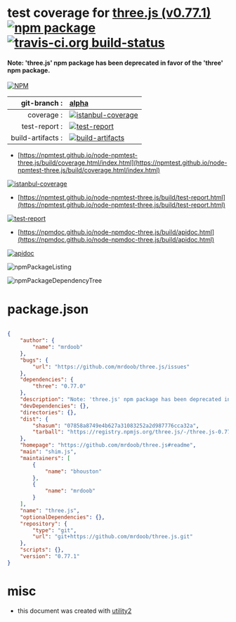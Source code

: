 # test coverage for  [three.js (v0.77.1)](https://github.com/mrdoob/three.js#readme)  [![npm package](https://img.shields.io/npm/v/npmtest-three.js.svg?style=flat-square)](https://www.npmjs.org/package/npmtest-three.js) [![travis-ci.org build-status](https://api.travis-ci.org/npmtest/node-npmtest-three.js.svg)](https://travis-ci.org/npmtest/node-npmtest-three.js)
#### Note: 'three.js' npm package has been deprecated in favor of the 'three' npm package.

[![NPM](https://nodei.co/npm/three.js.png?downloads=true&downloadRank=true&stars=true)](https://www.npmjs.com/package/three.js)

| git-branch : | [alpha](https://github.com/npmtest/node-npmtest-three.js/tree/alpha)|
|--:|:--|
| coverage : | [![istanbul-coverage](https://npmtest.github.io/node-npmtest-three.js/build/coverage.badge.svg)](https://npmtest.github.io/node-npmtest-three.js/build/coverage.html/index.html)|
| test-report : | [![test-report](https://npmtest.github.io/node-npmtest-three.js/build/test-report.badge.svg)](https://npmtest.github.io/node-npmtest-three.js/build/test-report.html)|
| build-artifacts : | [![build-artifacts](https://npmtest.github.io/node-npmtest-three.js/glyphicons_144_folder_open.png)](https://github.com/npmtest/node-npmtest-three.js/tree/gh-pages/build)|

- [https://npmtest.github.io/node-npmtest-three.js/build/coverage.html/index.html](https://npmtest.github.io/node-npmtest-three.js/build/coverage.html/index.html)

[![istanbul-coverage](https://npmtest.github.io/node-npmtest-three.js/build/screenCapture.buildCi.browser.%252Ftmp%252Fbuild%252Fcoverage.lib.html.png)](https://npmtest.github.io/node-npmtest-three.js/build/coverage.html/index.html)

- [https://npmtest.github.io/node-npmtest-three.js/build/test-report.html](https://npmtest.github.io/node-npmtest-three.js/build/test-report.html)

[![test-report](https://npmtest.github.io/node-npmtest-three.js/build/screenCapture.buildCi.browser.%252Ftmp%252Fbuild%252Ftest-report.html.png)](https://npmtest.github.io/node-npmtest-three.js/build/test-report.html)

- [https://npmdoc.github.io/node-npmdoc-three.js/build/apidoc.html](https://npmdoc.github.io/node-npmdoc-three.js/build/apidoc.html)

[![apidoc](https://npmdoc.github.io/node-npmdoc-three.js/build/screenCapture.buildCi.browser.%252Ftmp%252Fbuild%252Fapidoc.html.png)](https://npmdoc.github.io/node-npmdoc-three.js/build/apidoc.html)

![npmPackageListing](https://npmtest.github.io/node-npmtest-three.js/build/screenCapture.npmPackageListing.svg)

![npmPackageDependencyTree](https://npmtest.github.io/node-npmtest-three.js/build/screenCapture.npmPackageDependencyTree.svg)



# package.json

```json

{
    "author": {
        "name": "mrdoob"
    },
    "bugs": {
        "url": "https://github.com/mrdoob/three.js/issues"
    },
    "dependencies": {
        "three": "0.77.0"
    },
    "description": "Note: 'three.js' npm package has been deprecated in favor of the 'three' npm package.",
    "devDependencies": {},
    "directories": {},
    "dist": {
        "shasum": "07858a8749e4b627a31083252a2d987776cca32a",
        "tarball": "https://registry.npmjs.org/three.js/-/three.js-0.77.1.tgz"
    },
    "homepage": "https://github.com/mrdoob/three.js#readme",
    "main": "shim.js",
    "maintainers": [
        {
            "name": "bhouston"
        },
        {
            "name": "mrdoob"
        }
    ],
    "name": "three.js",
    "optionalDependencies": {},
    "repository": {
        "type": "git",
        "url": "git+https://github.com/mrdoob/three.js.git"
    },
    "scripts": {},
    "version": "0.77.1"
}
```



# misc
- this document was created with [utility2](https://github.com/kaizhu256/node-utility2)
